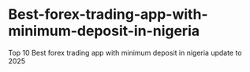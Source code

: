 # Best-forex-trading-app-with-minimum-deposit-in-nigeria
Top 10 Best forex trading app with minimum deposit in nigeria update to 2025
